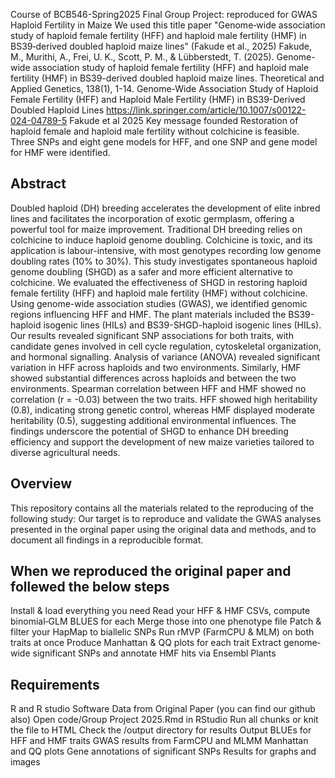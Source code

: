 Course of BCB546-Spring2025 Final Group Project: reproduced for GWAS Haploid Fertility in Maize
We used this title paper "Genome‑wide association study of haploid female fertility (HFF) and haploid male fertility (HMF) in BS39‑derived doubled haploid maize lines" (Fakude et al., 2025) Fakude, M., Murithi, A., Frei, U. K., Scott, P. M., & Lübberstedt, T. (2025). Genome-wide association study of haploid female fertility (HFF) and haploid male fertility (HMF) in BS39-derived doubled haploid maize lines. Theoretical and Applied Genetics, 138(1), 1-14.
Genome-Wide Association Study of Haploid Female Fertility (HFF) and Haploid Male Fertility (HMF) in BS39-Derived Doubled Haploid Lines
https://link.springer.com/article/10.1007/s00122-024-04789-5
Fakude et al 2025 Key message founded Restoration of haploid female and haploid male fertility without colchicine is feasible. Three SNPs and eight gene models for HFF, and one SNP and gene model for HMF were identified.
## Abstract
Doubled haploid (DH) breeding accelerates the development of elite inbred lines and facilitates the incorporation of exotic germplasm, offering a powerful tool for maize improvement. Traditional DH breeding relies on colchicine to induce haploid genome doubling. Colchicine is toxic, and its application is labour-intensive, with most genotypes recording low genome doubling rates (10% to 30%). This study investigates spontaneous haploid genome doubling (SHGD) as a safer and more efficient alternative to colchicine. We evaluated the effectiveness of SHGD in restoring haploid female fertility (HFF) and haploid male fertility (HMF) without colchicine. Using genome-wide association studies (GWAS), we identified genomic regions influencing HFF and HMF. The plant materials included the BS39-haploid isogenic lines (HILs) and BS39-SHGD-haploid isogenic lines (HILs). Our results revealed significant SNP associations for both traits, with candidate genes involved in cell cycle regulation, cytoskeletal organization, and hormonal signalling. Analysis of variance (ANOVA) revealed significant variation in HFF across haploids and two environments. Similarly, HMF showed substantial differences across haploids and between the two environments. Spearman correlation between HFF and HMF showed no correlation (r = -0.03) between the two traits. HFF showed high heritability (0.8), indicating strong genetic control, whereas HMF displayed moderate heritability (0.5), suggesting additional environmental influences. The findings underscore the potential of SHGD to enhance DH breeding efficiency and support the development of new maize varieties tailored to diverse agricultural needs.

## Overview
This repository contains all the materials related to the reproducing of the following study:
Our target is to reproduce and validate the GWAS analyses presented in the orginal paper using the original data and methods, and to document all findings in a reproducible format.
## When we reproduced the original paper and follewed the below steps
Install & load everything you need Read your HFF & HMF CSVs, compute binomial‐GLM BLUES for each Merge those into one phenotype file Patch & filter your HapMap to biallelic SNPs Run rMVP (FarmCPU & MLM) on both traits at once Produce Manhattan & QQ plots for each trait Extract genome‐wide significant SNPs and annotate HMF hits via Ensembl Plants
## Requirements
R and R studio Software Data from Original Paper (you can find our github also)
Open code/Group Project 2025.Rmd in RStudio
Run all chunks or knit the file to HTML
Check the /output directory for results
Output
BLUEs for HFF and HMF traits
GWAS results from FarmCPU and MLMM
Manhattan and QQ plots
Gene annotations of significant SNPs
Results for graphs and images
